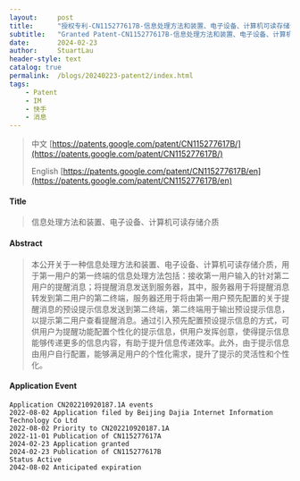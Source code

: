 ```yaml
---
layout:     post
title:      "授权专利-CN115277617B-信息处理方法和装置、电子设备、计算机可读存储介质"
subtitle:   "Granted Patent-CN115277617B-信息处理方法和装置、电子设备、计算机可读存储介质"
date:       2024-02-23
author:     StuartLau
header-style: text
catalog: true
permalink:  /blogs/20240223-patent2/index.html
tags:
    - Patent
    - IM
    - 快手
    - 消息
---
```

> 中文 [https://patents.google.com/patent/CN115277617B/](https://patents.google.com/patent/CN115277617B/)
>
> English [https://patents.google.com/patent/CN115277617B/en](https://patents.google.com/patent/CN115277617B/en)

#### Title
> 信息处理方法和装置、电子设备、计算机可读存储介质










#### Abstract
> 本公开关于一种信息处理方法和装置、电子设备、计算机可读存储介质，用于第一用户的第一终端的信息处理方法包括：接收第一用户输入的针对第二用户的提醒消息；将提醒消息发送到服务器，其中，服务器用于将提醒消息转发到第二用户的第二终端，服务器还用于将由第一用户预先配置的关于提醒消息的预设提示信息发送到第二终端，第二终端用于输出预设提示信息，以提示第二用户查看提醒消息。通过引入预先配置预设提示信息的方式，可供用户为提醒功能配置个性化的提示信息，供用户发挥创意，使得提示信息能够传递更多的信息内容，有助于提升信息传递效率。此外，由于提示信息由用户自行配置，能够满足用户的个性化需求，提升了提示的灵活性和个性化。








#### Application Event
```
Application CN202210920187.1A events 
2022-08-02 Application filed by Beijing Dajia Internet Information Technology Co Ltd
2022-08-02 Priority to CN202210920187.1A
2022-11-01 Publication of CN115277617A
2024-02-23 Application granted
2024-02-23 Publication of CN115277617B
Status Active
2042-08-02 Anticipated expiration
```